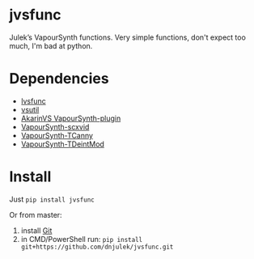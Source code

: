 # jvsfunc
Julek’s VapourSynth functions. Very simple functions, don't expect too much, I'm bad at python.

# Dependencies

* [lvsfunc](https://github.com/Irrational-Encoding-Wizardry/lvsfunc)
* [vsutil](https://github.com/Irrational-Encoding-Wizardry/vsutil)
* [AkarinVS VapourSynth-plugin](https://github.com/AkarinVS/vapoursynth-plugin)
* [VapourSynth-scxvid](https://github.com/dubhater/vapoursynth-scxvid)
* [VapourSynth-TCanny](https://github.com/HomeOfVapourSynthEvolution/VapourSynth-TCanny)
* [VapourSynth-TDeintMod](https://github.com/HomeOfVapourSynthEvolution/VapourSynth-TDeintMod)

# Install
Just `pip install jvsfunc`

Or from master:
1. install [Git](https://git-scm.com/downloads)
2. in CMD/PowerShell run: `pip install git+https://github.com/dnjulek/jvsfunc.git`
